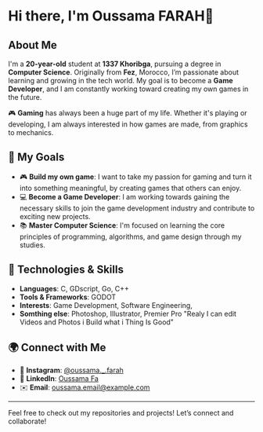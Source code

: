 # Hi there, I'm Oussama FARAH👋

## About Me

I'm a **20-year-old** student at **1337 Khoribga**, pursuing a degree in **Computer Science**. Originally from **Fez**, Morocco, I’m passionate about learning and growing in the tech world. My goal is to become a **Game Developer**, and I am constantly working toward creating my own games in the future.

🎮 **Gaming** has always been a huge part of my life. Whether it's playing or developing, I am always interested in how games are made, from graphics to mechanics.

## 🚀 My Goals

- 🎮 **Build my own game**: I want to take my passion for gaming and turn it into something meaningful, by creating games that others can enjoy.
- 💻 **Become a Game Developer**: I am working towards gaining the necessary skills to join the game development industry and contribute to exciting new projects.
- 📚 **Master Computer Science**: I'm focused on learning the core principles of programming, algorithms, and game design through my studies.

## 🔧 Technologies & Skills

- **Languages**: C, GDscript, Go, C++
- **Tools & Frameworks**: GODOT
- **Interests**: Game Development, Software Engineering,
- **Somthing else**: Photoshop, Illustrator, Premier Pro "Realy I can edit Videos and Photos i Build what i Thing Is Good"

## 🌍 Connect with Me

- 📱 **Instagram**: [@oussama._.farah](https://www.instagram.com/oussama._.farah/)
- 💼 **LinkedIn**: [Oussama Fa](https://www.linkedin.com/in/oussama-fa/)
- ✉️ **Email**: [oussama.email@example.com](mailto:oussama.email@example.com)

---

Feel free to check out my repositories and projects! Let’s connect and collaborate!
